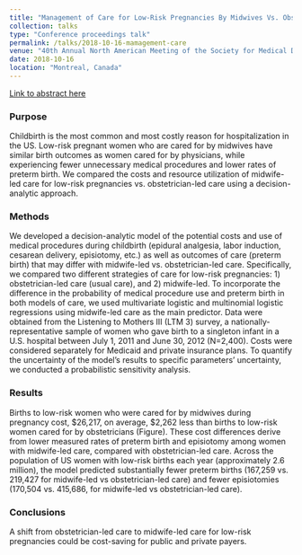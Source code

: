 ```yaml
---
title: "Management of Care for Low-Risk Pregnancies By Midwives Vs. Obstetricians: A Decision Analysis"
collection: talks
type: "Conference proceedings talk"
permalink: /talks/2018-10-16-mamagement-care
venue: "40th Annual North American Meeting of the Society for Medical Decision Making"
date: 2018-10-16
location: "Montreal, Canada"
---
```


[Link to abstract here](https://smdm.confex.com/smdm/2018/meetingapp.cgi/Paper/11893)

### Purpose
Childbirth is the most common and most costly reason for hospitalization in the US. Low-risk pregnant women who are cared for by midwives have similar birth outcomes as women cared for by physicians, while experiencing fewer unnecessary medical procedures and lower rates of preterm birth. We compared the costs and resource utilization of midwife-led care for low-risk pregnancies vs. obstetrician-led care using a decision-analytic approach.

### Methods
We developed a decision-analytic model of the potential costs and use of medical procedures during childbirth (epidural analgesia, labor induction, cesarean delivery, episiotomy, etc.) as well as outcomes of care (preterm birth) that may differ with midwife-led vs. obstetrician-led care. Specifically, we compared two different strategies of care for low-risk pregnancies: 1) obstetrician-led care (usual care), and 2) midwife-led. To incorporate the difference in the probability of medical procedure use and preterm birth in both models of care, we used multivariate logistic and multinomial logistic regressions using midwife-led care as the main predictor. Data were obtained from the Listening to Mothers III (LTM 3) survey, a nationally-representative sample of women who gave birth to a singleton infant in a U.S. hospital between July 1, 2011 and June 30, 2012 (N=2,400). Costs were considered separately for Medicaid and private insurance plans. To quantify the uncertainty of the model’s results to specific parameters’ uncertainty, we conducted a probabilistic sensitivity analysis.

### Results
Births to low-risk women who were cared for by midwives during pregnancy cost, <span>&#36;</span>26,217, on average, <span>&#36;</span>2,262 less than births to low-risk women cared for by obstetricians (Figure). These cost differences derive from lower measured rates of preterm birth and episiotomy among women with midwife-led care, compared with obstetrician-led care. Across the population of US women with low-risk births each year (approximately 2.6 million), the model predicted substantially fewer preterm births (167,259 vs. 219,427 for midwife-led vs obstetrician-led care) and fewer episiotomies (170,504 vs. 415,686, for midwife-led vs obstetrician-led care).

### Conclusions
A shift from obstetrician-led care to midwife-led care for low-risk pregnancies could be cost-saving for public and private payers.